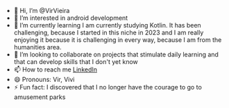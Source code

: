 - 👋 Hi, I’m @VirVieira
- 👀 I’m interested in android development
- 🌱 I’m currently learning I am currently studying Kotlin. It has been challenging, because I started in this niche in 2023 and I am really enjoying it because it is challenging in every way, because I am from the humanities area.
- 💞️ I’m looking to collaborate on projects that stimulate daily learning and that can develop skills that I don't yet know
- 📫 How to reach me [LinkedIn](https://www.linkedin.com/in/virg%C3%ADnia-m-neres-vieira/)
- 😄 Pronouns: Vir, Vivi
- ⚡ Fun fact: I discovered that I no longer have the courage to go to amusement parks

<!---
VirVieira/VirVieira is a ✨ special ✨ repository because its `README.md` (this file) appears on your GitHub profile.
You can click the Preview link to take a look at your changes.
--->
